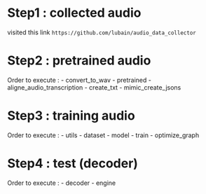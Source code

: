 # Step1 : collected audio
visited this link ``` https://github.com/lubain/audio_data_collector ```
# Step2 : pretrained audio
Order to execute :
    - convert_to_wav 
    - pretrained 
    - aligne_audio_transcription 
    - create_txt 
    - mimic_create_jsons 
# Step3 : training audio 
Order to execute :
    - utils 
    - dataset 
    - model 
    - train 
    - optimize_graph 

# Step4 : test (decoder)
Order to execute :
    - decoder 
    - engine 